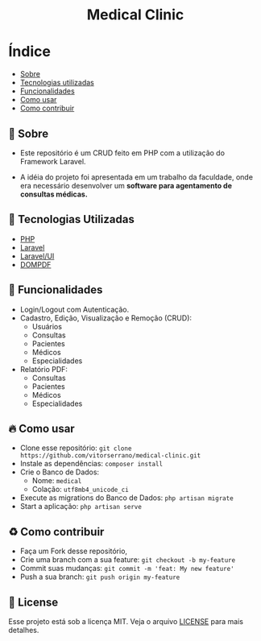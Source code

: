 <h1 align="center" color="#F50057"> 
    Medical Clinic
</h1>

# Índice

- [Sobre](#sobre)
- [Tecnologias utilizadas](#tecnologias-utilizadas)
- [Funcionalidades](#funcionalidades)
- [Como usar](#como-usar)
- [Como contribuir](#como-contribuir)

<a id="sobre"></a>
## :bookmark: Sobre 

- Este repositório é um CRUD feito em PHP com a utilização do Framework Laravel.

- A idéia do projeto foi apresentada em um trabalho da faculdade, onde era necessário desenvolver um <b>software para agentamento de consultas médicas.</b>

<a id="tecnologias-utilizadas"></a>
## :rocket: Tecnologias Utilizadas

- [PHP](https://www.php.net/)
- [Laravel](https://laravel.com/)
- [Laravel/UI](https://laravel.com/docs/7.x/frontend)
- [DOMPDF](https://github.com/barryvdh/laravel-dompdf)

<a id="funcionalidades"></a>
## :page_facing_up: Funcionalidades

- Login/Logout com Autenticação.
- Cadastro, Edição, Visualização e Remoção (CRUD):
  - Usuários
  - Consultas
  - Pacientes
  - Médicos
  - Especialidades
- Relatório PDF: 
  - Consultas
  - Pacientes
  - Médicos
  - Especialidades

<a id="como-usar"></a>
## :fire: Como usar

- Clone esse repositório: `git clone https://github.com/vitorserrano/medical-clinic.git`
- Instale as dependências: `composer install` 
- Crie o Banco de Dados:
  - Nome: `medical`
  - Colação: `utf8mb4_unicode_ci`
- Execute as migrations do Banco de Dados: `php artisan migrate`
- Start a aplicação: `php artisan serve`

<a id="como-contribuir"></a>
## :recycle: Como contribuir

- Faça um Fork desse repositório,
- Crie uma branch com a sua feature: `git checkout -b my-feature`
- Commit suas mudanças: `git commit -m 'feat: My new feature'`
- Push a sua branch: `git push origin my-feature`

## :memo: License

Esse projeto está sob a licença MIT. Veja o arquivo [LICENSE](LICENSE) para mais detalhes.
